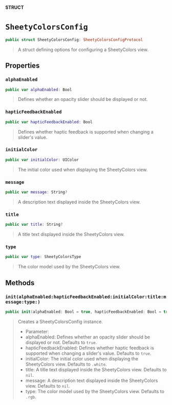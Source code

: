 **STRUCT**

# `SheetyColorsConfig`

```swift
public struct SheetyColorsConfig: SheetyColorsConfigProtocol
```

> A struct defining options for configuring a SheetyColors view.

## Properties
### `alphaEnabled`

```swift
public var alphaEnabled: Bool
```

> Defines whether an opacity slider should be displayed or not.

### `hapticFeedbackEnabled`

```swift
public var hapticFeedbackEnabled: Bool
```

> Defines whether haptic feedback is supported when changing a slider's value.

### `initialColor`

```swift
public var initialColor: UIColor
```

> The initial color used when displaying the SheetyColors view.

### `message`

```swift
public var message: String?
```

> A description text displayed inside the SheetyColors view.

### `title`

```swift
public var title: String?
```

> A title text displayed inside the SheetyColors view.

### `type`

```swift
public var type: SheetyColorsType
```

> The color model used by the SheetyColors view.

## Methods
### `init(alphaEnabled:hapticFeedbackEnabled:initialColor:title:message:type:)`

```swift
public init(alphaEnabled: Bool = true, hapticFeedbackEnabled: Bool = true, initialColor: UIColor = .white, title: String? = nil, message: String? = nil, type: SheetyColorsType = .rgb)
```

> Creates a SheetyColorsConfig instance.
>
> - Parameter:
> - alphaEnabled: Defines whether an opacity slider should be displayed or not. Defaults to `true`.
> - hapticFeedbackEnabled: Defines whether haptic feedback is supported when changing a slider's value. Defaults to `true`.
> - initialColor: The initial color used when displaying the SheetyColors view. Defaults to `.white`.
> - title: A title text displayed inside the SheetyColors view. Defaults to `nil`.
> - message: A description text displayed inside the SheetyColors view. Defaults to `nil`.
> - type: The color model used by the SheetyColors view. Defaults to `.rgb`.
